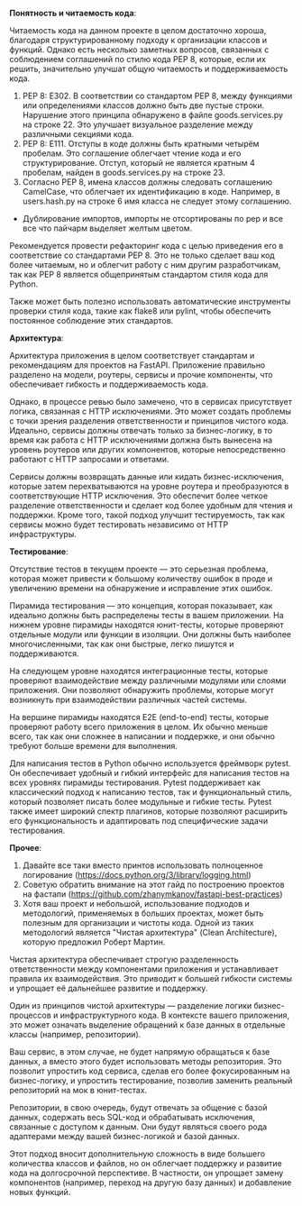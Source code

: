 **Понятность и читаемость кода**:

Читаемость кода на данном проекте в целом достаточно хороша, благодаря структурированному подходу к организации классов и функций. Однако есть несколько заметных вопросов, связанных с соблюдением соглашений по стилю кода PEP 8, которые, если их решить, значительно улучшат общую читаемость и поддерживаемость кода.

1.  PEP 8: E302. В соответствии со стандартом PEP 8, между функциями или определениями классов должно быть две пустые строки. Нарушение этого принципа обнаружено в файле goods.services.py на строке 22. Это улучшает визуальное разделение между различными секциями кода.
2.  PEP 8: E111. Отступы в коде должны быть кратными четырём пробелам. Это соглашение облегчает чтение кода и его структурирование. Отступ, который не является кратным 4 пробелам, найден в goods.services.py на строке 23.
3.  Согласно PEP 8, имена классов должны следовать соглашению CamelCase, что облегчает их идентификацию в коде. Например, в users.hash.py на строке 6 имя класса не следует этому соглашению.

+ Дублирование импортов, импорты не отсортированы по pep и все все что пайчарм выделяет желтым цветом.

Рекомендуется провести рефакторинг кода с целью приведения его в соответствие со стандартами PEP 8. Это не только сделает ваш код более читаемым, но и облегчит работу с ним другим разработчикам, так как PEP 8 является общепринятым стандартом стиля кода для Python.

Также может быть полезно использовать автоматические инструменты проверки стиля кода, такие как flake8 или pylint, чтобы обеспечить постоянное соблюдение этих стандартов.

**Архитектура**:

Архитектура приложения в целом соответствует стандартам и рекомендациям для проектов на FastAPI. Приложение правильно разделено на модели, роутеры, сервисы и прочие компоненты, что обеспечивает гибкость и поддерживаемость кода.

Однако, в процессе ревью было замечено, что в сервисах присутствует логика, связанная с HTTP исключениями. Это может создать проблемы с точки зрения разделения ответственности и принципов чистого кода. Идеально, сервисы должны отвечать только за бизнес-логику, в то время как работа с HTTP исключениями должна быть вынесена на уровень роутеров или других компонентов, которые непосредственно работают с HTTP запросами и ответами.

Сервисы должны возвращать данные или кидать бизнес-исключения, которые затем перехватываются на уровне роутера и преобразуются в соответствующие HTTP исключения. Это обеспечит более четкое разделение ответственности и сделает код более удобным для чтения и поддержки. Кроме того, такой подход улучшит тестируемость, так как сервисы можно будет тестировать независимо от HTTP инфраструктуры.

**Тестирование**:

Отсутствие тестов в текущем проекте — это серьезная проблема, которая может привести к большому количеству ошибок в проде и увеличению времени на обнаружение и исправление этих ошибок. 

Пирамида тестирования — это концепция, которая показывает, как идеально должны быть распределены тесты в вашем приложении. На нижнем уровне пирамиды находятся юнит-тесты, которые проверяют отдельные модули или функции в изоляции. Они должны быть наиболее многочисленными, так как они быстрые, легко пишутся и поддерживаются.

На следующем уровне находятся интеграционные тесты, которые проверяют взаимодействие между различными модулями или слоями приложения. Они позволяют обнаружить проблемы, которые могут возникнуть при взаимодействии различных частей системы.

На вершине пирамиды находятся E2E (end-to-end) тесты, которые проверяют работу всего приложения в целом. Их обычно меньше всего, так как они сложнее в написании и поддержке, и они обычно требуют больше времени для выполнения.

Для написания тестов в Python обычно используется фреймворк pytest. Он обеспечивает удобный и гибкий интерфейс для написания тестов на всех уровнях пирамиды тестирования. Pytest поддерживает как классический подход к написанию тестов, так и функциональный стиль, который позволяет писать более модульные и гибкие тесты. Pytest также имеет широкий спектр плагинов, которые позволяют расширить его функциональность и адаптировать под специфические задачи тестирования.

**Прочее**:

1. Давайте все таки вместо принтов использовать полноценное логирование (https://docs.python.org/3/library/logging.html)
2. Советую обратить внимание на этот гайд по построению проектов на фастапи (https://github.com/zhanymkanov/fastapi-best-practices)
3. Хотя ваш проект и небольшой, использование подходов и методологий, применяемых в больших проектах, может быть полезным для организации и чистоты кода. Одной из таких методологий является "Чистая архитектура" (Clean Architecture), которую предложил Роберт Мартин.

Чистая архитектура обеспечивает строгую разделенность ответственности между компонентами приложения и устанавливает правила их взаимодействия. Это приводит к большей гибкости системы и упрощает её дальнейшее развитие и поддержку.

Один из принципов чистой архитектуры — разделение логики бизнес-процессов и инфраструктурного кода. В контексте вашего приложения, это может означать выделение обращений к базе данных в отдельные классы (например, репозитории).

Ваш сервис, в этом случае, не будет напрямую обращаться к базе данных, а вместо этого будет использовать методы репозитория. Это позволит упростить код сервиса, сделав его более фокусированным на бизнес-логику, и упростить тестирование, позволив заменить реальный репозиторий на мок в юнит-тестах.

Репозитории, в свою очередь, будут отвечать за общение с базой данных, содержать весь SQL-код и обрабатывать исключения, связанные с доступом к данным. Они будут являться своего рода адаптерами между вашей бизнес-логикой и базой данных.

Этот подход вносит дополнительную сложность в виде большего количества классов и файлов, но он облегчает поддержку и развитие кода на долгосрочной перспективе. В частности, он упрощает замену компонентов (например, переход на другую базу данных) и добавление новых функций.

